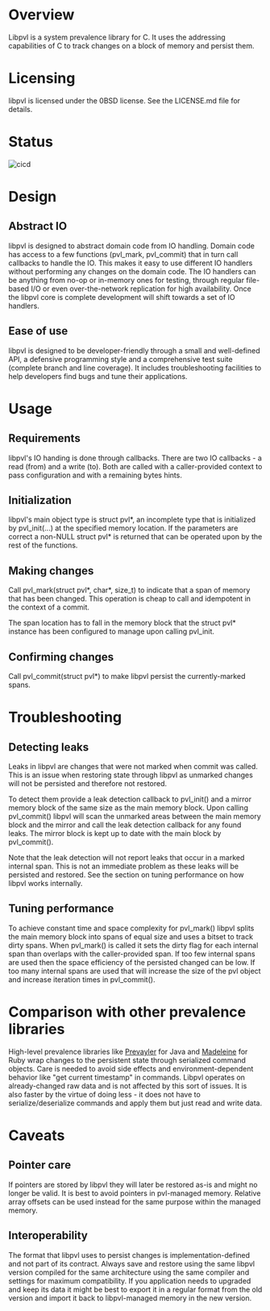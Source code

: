 # Overview
Libpvl is a system prevalence library for C. It uses the addressing capabilities of C to track changes on a block of memory and persist them.

# Licensing

libpvl is licensed under the 0BSD license. See the LICENSE.md file for details.

# Status

![cicd](https://github.com/spaskalev/libpvl/workflows/cicd/badge.svg)

# Design

## Abstract IO

libpvl is designed to abstract domain code from IO handling. Domain code has access to a few functions (pvl_mark, pvl_commit) that in turn call callbacks to handle the IO. This makes it easy to use different IO handlers without performing any changes on the domain code. The IO handlers can be anything from no-op or in-memory ones for testing, through regular file-based I/O or even over-the-network replication for high availability. Once the libpvl core is complete development will shift towards a set of IO handlers.

## Ease of use

libpvl is designed to be developer-friendly through a small and well-defined API, a defensive programming style and a comprehensive test suite (complete branch and line coverage). It includes troubleshooting facilities to help developers find bugs and tune their applications.

# Usage

## Requirements

libpvl's IO handing is done through callbacks. There are two IO callbacks - a read (from) and a write (to). Both are called with a caller-provided context to pass configuration and with a remaining bytes hints.

## Initialization

libpvl's main object type is struct pvl\*, an incomplete type that is initialized by pvl_init(...) at the specified memory location. If the parameters are correct a non-NULL struct pvl\* is returned that can be operated upon by the rest of the functions.

## Making changes

Call pvl_mark(struct pvl\*, char*, size_t) to indicate that a span of memory that has been changed. This operation is cheap to call and idempotent in the context of a commit.

The span location has to fall in the memory block that the struct pvl\* instance has been configured to manage upon calling pvl_init.

## Confirming changes

Call pvl_commit(struct pvl\*) to make libpvl persist the currently-marked spans.

# Troubleshooting

## Detecting leaks

Leaks in libpvl are changes that were not marked when commit was called. This is an issue when restoring state through libpvl as unmarked changes will not be persisted and therefore not restored.

To detect them provide a leak detection callback to pvl_init() and a mirror memory block of the same size as the main memory block. Upon calling pvl_commit()  libpvl will scan the unmarked areas between the main memory block and the mirror and call the leak detection callback for any found leaks. The mirror block is kept up to date with the main block by pvl_commit().

Note that the leak detection will not report leaks that occur in a marked internal span. This is not an immediate problem as these leaks will be persisted and restored. See the section on tuning performance on how libpvl works internally.

## Tuning performance

To achieve constant time and space complexity for pvl_mark() libpvl splits the main memory block into spans of equal size and uses a bitset to track dirty spans. When pvl_mark() is called it sets the dirty flag for each internal span than overlaps with the caller-provided span. If too few internal spans are used then the space efficiency of the persisted changed can be low. If too many internal spans are used that will increase the size of the pvl object and increase iteration times in pvl_commit().

# Comparison with other prevalence libraries

High-level prevalence libraries like [Prevayler](https://github.com/prevayler/prevayler) for Java and [Madeleine](https://github.com/ghostganz/madeleine) for Ruby wrap changes to the persistent state through serialized command objects. Care is needed to avoid side effects and environment-dependent behavior like "get current timestamp" in commands. Libpvl operates on already-changed raw data and is not affected by this sort of issues. It is also faster by the virtue of doing less - it does not have to serialize/deserialize commands and apply them but just read and write data.

# Caveats

## Pointer care

If pointers are stored by libpvl they will later be restored as-is and might no longer be valid. It is best to avoid pointers in pvl-managed memory. Relative array offsets can be used instead for the same purpose within the managed memory.

## Interoperability

The format that libpvl uses to persist changes is implementation-defined and not part of its contract. Always save and restore using the same libpvl version compiled for the same architecture using the same compiler and settings for maximum compatibility. If you application needs to upgraded and keep its data it might be best to export it in a regular format from the old version and import it back to libpvl-managed memory in the new version.
